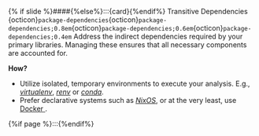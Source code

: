 {% if slide %}####{%else%}:::{card}{%endif%} Transitive Dependencies {octicon}`package-dependencies`{octicon}`package-dependencies;0.8em`{octicon}`package-dependencies;0.6em`{octicon}`package-dependencies;0.4em`
Address the indirect dependencies required by your primary libraries.
Managing these ensures that all necessary components are accounted for.

**How?**

- Utilize isolated, temporary environments to execute your analysis. E.g., [_virtualenv_](https://virtualenv.pypa.io/en/latest/), [_renv_](https://rstudio.github.io/renv/articles/renv.html) or [_conda_](https://docs.conda.io/projects/conda/en/latest/user-guide/getting-started.html    ).
- Prefer declarative systems such as [_NixOS_](https://nixos.org/), or at the very least, use [Docker <i class="fa-brands fa-docker"></i>](https://www.docker.com/).

{%if page %}:::{%endif%}

